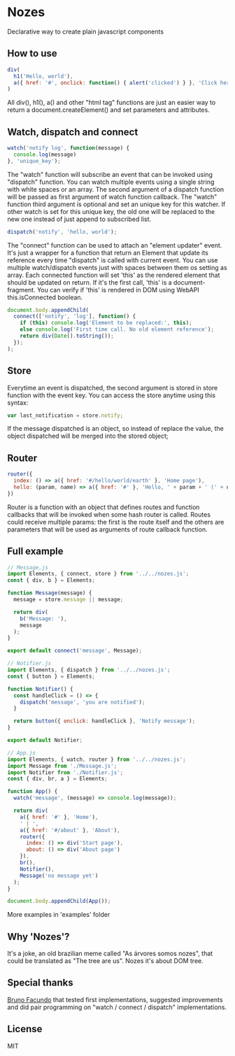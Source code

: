 # Nozes
Declarative way to create plain javascript components

## How to use
```javascript
div(
  h1('Hello, world'),
  a({ href: '#', onclick: function() { alert('clicked') } }, 'Click here')
)
```
All div(), h1(), a() and other "html tag" functions are just an easier way to return a document.createElement() and set parameters and attributes.

## Watch, dispatch and connect
```javascript
watch('notify log', function(message) {
  console.log(message)
}, 'unique_key');
```
The "watch" function will subscribe an event that can be invoked using "dispatch" function. You can watch multiple events using a single string with white spaces or an array. The second argument of a dispatch function will be passed as first argument of watch function callback. The "watch" function third argument is optional and set an unique key for this watcher. If other watch is set for this unique key, the old one will be replaced to the new one instead of just append to subscribed list.
```javascript
dispatch('notify', 'hello, world');
```
The "connect" function can be used to attach an "element updater" event. It's just a wrapper for a function that return an Element that update its reference every time "dispatch" is called with current event. You can use multiple watch/dispatch events just with spaces between them os setting as array. Each connected function will set 'this' as the rendered element that should be updated on return. If it's the first call, 'this' is a document-fragment. You can verify if 'this' is rendered in DOM using WebAPI this.isConnected boolean.
```javascript
document.body.appendChild(
  connect(['notify', 'log'], function() {
    if (this) console.log('Element to be replaced:', this);
    else console.log('First time call. No old element reference');
    return div(Date().toString());
  });
);
```

## Store
Everytime an event is dispatched, the second argument is stored in store function with the event key. You can access the store anytime using this syntax:
```javascript
var last_notification = store.notify;
```
If the message dispatched is an object, so instead of replace the value, the object dispatched will be merged into the stored object;

## Router
```javascript
router({
  index: () => a({ href: '#/hello/world/earth' }, 'Home page'),
  hello: (param, name) => a({ href: '#' }, 'Hello, ' + param + ' (' + name + ')')
})
```
Router is a function with an object that defines routes and function callbacks that will be invoked when some hash router is called. Routes could receive multiple params: the first is the route itself and the others are parameters that will be used as arguments of route callback function.

## Full example
```javascript
// Message.js
import Elements, { connect, store } from '../../nozes.js';
const { div, b } = Elements;

function Message(message) {
  message = store.message || message;

  return div(
    b('Message: '),
    message
  );
}

export default connect('message', Message);
```
```javascript
// Notifier.js
import Elements, { dispatch } from '../../nozes.js';
const { button } = Elements;

function Notifier() {
  const handleClick = () => {
    dispatch('message', 'you are notified');
  }

  return button({ onclick: handleClick }, 'Notify message');
}

export default Notifier;
```
```javascript
// App.js
import Elements, { watch, router } from '../../nozes.js';
import Message from './Message.js';
import Notifier from './Notifier.js';
const { div, br, a } = Elements;

function App() {
  watch('message', (message) => console.log(message));

  return div(
    a({ href: '#' }, 'Home'),
    ' | ',
    a({ href: '#/about' }, 'About'),
    router({
      index: () => div('Start page'),
      about: () => div('About page')
    }),
    br(),
    Notifier(),
    Message('no message yet')
  );
}

document.body.appendChild(App());
```
More examples in 'examples' folder

## Why 'Nozes'?
It's a joke, an old brazilian meme called "As árvores somos nozes", that could be translated as "The tree are us". Nozes it's about DOM tree.

## Special thanks
[Bruno Facundo](http://github.com/BrunoFacundo) that tested first implementations, suggested improvements and did pair programming on "watch / connect / dispatch" implementations.

## License
MIT
